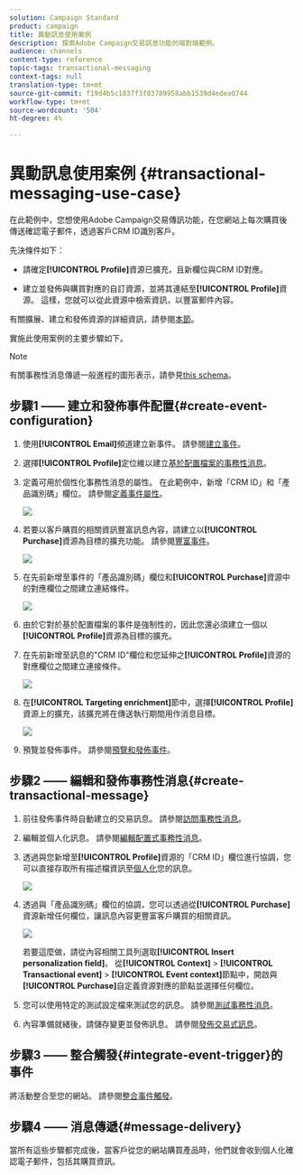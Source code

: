 ```yaml
---
solution: Campaign Standard
product: campaign
title: 異動訊息使用案例
description: 探索Adobe Campaign交易訊息功能的端對端範例。
audience: channels
content-type: reference
topic-tags: transactional-messaging
context-tags: null
translation-type: tm+mt
source-git-commit: f19d4b5c1837f3f03789958abb1539d4edea0744
workflow-type: tm+mt
source-wordcount: '504'
ht-degree: 4%

---
```



# 異動訊息使用案例 {#transactional-messaging-use-case}

在此範例中，您想使用Adobe Campaign交易傳訊功能，在您網站上每次購買後傳送確認電子郵件，透過客戶CRM ID識別客戶。

先決條件如下：

* 請確定&#x200B;**[!UICONTROL Profile]**&#x200B;資源已擴充，且新欄位與CRM ID對應。

* 建立並發佈與購買對應的自訂資源，並將其連結至&#x200B;**[!UICONTROL Profile]**&#x200B;資源。 這樣，您就可以從此資源中檢索資訊，以豐富郵件內容。

有關擴展、建立和發佈資源的詳細資訊，請參閱[本節](../../developing/using/key-steps-to-add-a-resource.md)。

實施此使用案例的主要步驟如下。

>[!NOTE]
>
>有關事務性消息傳遞一般進程的圖形表示，請參見[this schema](../../channels/using/getting-started-with-transactional-msg.md#key-steps)。

## 步驟1 —— 建立和發佈事件配置{#create-event-configuration}

1. 使用&#x200B;**[!UICONTROL Email]**&#x200B;頻道建立新事件。 請參閱[建立事件](../../channels/using/configuring-transactional-event.md#creating-an-event)。

1. 選擇&#x200B;**[!UICONTROL Profile]**&#x200B;定位維以建立[基於配置檔案的事務性消息](../../channels/using/configuring-transactional-event.md#profile-based-transactional-messages)。

1. 定義可用於個性化事務性消息的屬性。 在此範例中，新增「CRM ID」和「產品識別碼」欄位。 請參閱[定義事件屬性](../../channels/using/configuring-transactional-event.md#defining-the-event-attributes)。

   ![](assets/message-center_usecase1.png)

1. 若要以客戶購買的相關資訊豐富訊息內容，請建立以&#x200B;**[!UICONTROL Purchase]**&#x200B;資源為目標的擴充功能。 請參閱[豐富事件](../../channels/using/configuring-transactional-event.md#enriching-the-transactional-message-content)。

   ![](assets/message-center_usecase2.png)

1. 在先前新增至事件的「產品識別碼」欄位和&#x200B;**[!UICONTROL Purchase]**&#x200B;資源中的對應欄位之間建立連結條件。

   ![](assets/message-center_usecase3.png)

1. 由於它對於基於配置檔案的事件是強制性的，因此您還必須建立一個以&#x200B;**[!UICONTROL Profile]**&#x200B;資源為目標的擴充。

1. 在先前新增至訊息的&quot;CRM ID&quot;欄位和您延伸之&#x200B;**[!UICONTROL Profile]**&#x200B;資源的對應欄位之間建立連接條件。<!--What's the purpose to have created a CRM ID for this event and to have the CRM ID as a join condition? could it be any other field provided you created it in the event?-->

   ![](assets/message-center_usecase4.png)

1. 在&#x200B;**[!UICONTROL Targeting enrichment]**&#x200B;節中，選擇&#x200B;**[!UICONTROL Profile]**&#x200B;資源上的擴充，該擴充將在傳送執行期間用作消息目標。

   ![](assets/message-center_usecase5.png)

1. 預覽並發佈事件。 請參閱[預覽和發佈事件](../../channels/using/publishing-transactional-event.md#previewing-and-publishing-the-event)。

## 步驟2 —— 編輯和發佈事務性消息{#create-transactional-message}

1. 前往發佈事件時自動建立的交易訊息。 請參閱[訪問事務性消息](../../channels/using/editing-transactional-message.md#accessing-transactional-messages)。

1. 編輯並個人化訊息。 請參閱[編輯配置式事務性消息](../../channels/using/editing-transactional-message.md#editing-profile-transactional-message)。

1. 透過與您新增至&#x200B;**[!UICONTROL Profile]**&#x200B;資源的「CRM ID」欄位進行協調，您可以直接存取所有描述檔資訊至[個人化](../../designing/using/personalization.md#inserting-a-personalization-field)您的訊息。

   ![](assets/message-center_usecase6.png)

1. 透過與「產品識別碼」欄位的協調，您可以透過從&#x200B;**[!UICONTROL Purchase]**&#x200B;資源新增任何欄位，讓訊息內容更豐富客戶購買的相關資訊。

   ![](assets/message-center_usecase7.png)

   若要這麼做，請從內容相關工具列選取&#x200B;**[!UICONTROL Insert personalization field]**。 從&#x200B;**[!UICONTROL Context]** > **[!UICONTROL Transactional event]** > **[!UICONTROL Event context]**&#x200B;節點中，開啟與&#x200B;**[!UICONTROL Purchase]**&#x200B;自定義資源對應的節點並選擇任何欄位。

1. 您可以使用特定的測試設定檔來測試您的訊息。 請參閱[測試事務性消息](../../channels/using/testing-transactional-message.md#testing-a-transactional-message)。

1. 內容準備就緒後，請儲存變更並發佈訊息。 請參閱[發佈交易式訊息](../../channels/using/publishing-transactional-message.md#publishing-a-transactional-message)。

## 步驟3 —— 整合觸發{#integrate-event-trigger}的事件

將活動整合至您的網站。 請參閱[整合事件觸發](../../channels/using/getting-started-with-transactional-msg.md#integrate-event-trigger)。

## 步驟4 —— 消息傳遞{#message-delivery}

當所有這些步驟都完成後，當客戶從您的網站購買產品時，他們就會收到個人化確認電子郵件，包括其購買資訊。